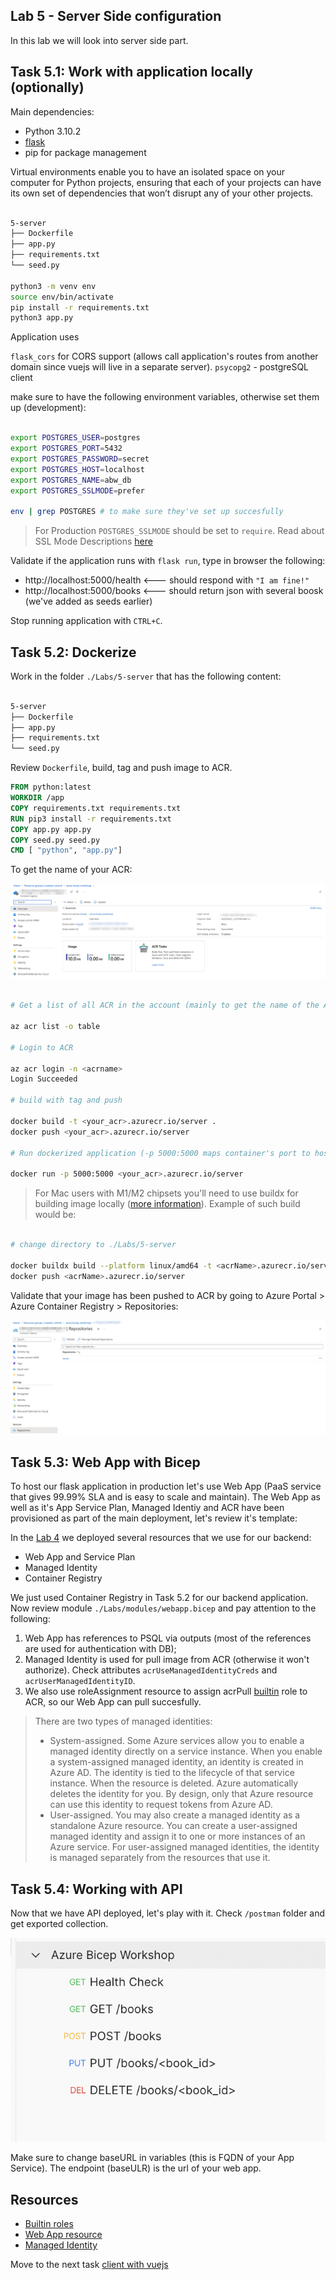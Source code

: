 ## Lab 5 - Server Side configuration

In this lab we will look into server side part.

## Task 5.1: Work with application locally (optionally)

Main dependencies:

* Python 3.10.2
* [flask](https://flask.palletsprojects.com/en/2.1.x/)
* pip for package management

Virtual environments enable you to have an isolated space on your computer for Python projects, ensuring that each of your projects can have its own set of dependencies that won’t disrupt any of your other projects.

```bash

5-server
├── Dockerfile
├── app.py
├── requirements.txt
└── seed.py

python3 -m venv env
source env/bin/activate
pip install -r requirements.txt
python3 app.py

```

Application uses 

`flask_cors` for CORS support (allows call application's routes from another domain since vuejs will live in a separate server).
`psycopg2` - postgreSQL client

make sure to have the following environment variables, otherwise set them up (development):

```bash
 
export POSTGRES_USER=postgres
export POSTGRES_PORT=5432
export POSTGRES_PASSWORD=secret
export POSTGRES_HOST=localhost
export POSTGRES_NAME=abw_db
export POSTGRES_SSLMODE=prefer

env | grep POSTGRES # to make sure they've set up succesfully

 ```

> For Production `POSTGRES_SSLMODE` should be set to `require`. Read about SSL Mode Descriptions [here](https://www.postgresql.org/docs/9.1/libpq-ssl.html)


Validate if the application runs with `flask run`, type in browser the following: 

* http://localhost:5000/health <--- should respond with `"I am fine!"`
* http://localhost:5000/books <--- should return json with several boosk (we've added as seeds earlier)

Stop running application with `CTRL+C`.

## Task 5.2: Dockerize

Work in the folder `./Labs/5-server` that has the following content:

```bash 

5-server
├── Dockerfile
├── app.py
├── requirements.txt
└── seed.py

```

Review `Dockerfile`, build, tag and push image to ACR.

```Dockerfile
FROM python:latest
WORKDIR /app
COPY requirements.txt requirements.txt
RUN pip3 install -r requirements.txt
COPY app.py app.py
COPY seed.py seed.py
CMD [ "python", "app.py"]
```

To get the name of your ACR:

![ACR](../.attachments/5-acr-login.png)

```bash

# Get a list of all ACR in the account (mainly to get the name of the ACR)

az acr list -o table

# Login to ACR

az acr login -n <acrname>
Login Succeeded

# build with tag and push

docker build -t <your_acr>.azurecr.io/server .
docker push <your_acr>.azurecr.io/server

# Run dockerized application (-p 5000:5000 maps container's port to host's port so I can access)

docker run -p 5000:5000 <your_acr>.azurecr.io/server

```

> For Mac users with M1/M2 chipsets you'll need to use buildx for building image locally ([more information](https://docs.docker.com/build/building/multi-platform/)). Example of such build would be:

```bash

# change directory to ./Labs/5-server

docker buildx build --platform linux/amd64 -t <acrName>.azurecr.io/server .
docker push <acrName>.azurecr.io/server

```

Validate that your image has been pushed to ACR by going to Azure Portal > Azure Container Registry > Repositories:

![ACR - repository](../.attachments/5-acr-images.png)

## Task 5.3: Web App with Bicep

To host our flask application in production let's use Web App (PaaS service that gives 99.99% SLA and is easy to scale and maintain). The Web App as well as it's App Service Plan, Managed Identiy and ACR have been provisioned as part of the main deployment, let's review it's template:

In the [Lab 4](4-Prepare-database.md) we deployed several resources that we use for our backend:

* Web App and Service Plan
* Managed Identity
* Container Registry

We just used Container Registry in Task 5.2 for our backend application. Now review module `./Labs/modules/webapp.bicep` and pay attention to the following: 

1. Web App has references to PSQL via outputs (most of the references are used for authentication with DB);
2. Managed Identity is used for pull image from ACR (otherwise it won't authorize). Check attributes `acrUseManagedIdentityCreds` and `acrUserManagedIdentityID`.
3. We also use roleAssignment resource to assign acrPull [builtin](https://docs.microsoft.com/en-us/azure/role-based-access-control/built-in-roles) role to ACR, so our Web App can pull succesfully.

> There are two types of managed identities:
>
> * System-assigned. Some Azure services allow you to enable a managed identity directly on a service instance. When you enable a system-assigned managed identity, an identity is created in Azure AD. The identity is tied to the lifecycle of that service instance. When the resource is deleted. Azure automatically deletes the identity for you. By design, only that Azure resource can use this identity to request tokens from Azure AD.
> * User-assigned. You may also create a managed identity as a standalone Azure resource. You can create a user-assigned managed identity and assign it to one or more instances of an Azure service. For user-assigned managed identities, the identity is managed separately from the resources that use it.

## Task 5.4: Working with API

Now that we have API deployed, let's play with it. Check `/postman` folder and get exported collection.

![Postman collection](/.attachments/5-postman.png)

Make sure to change baseURL in variables (this is FQDN of your App Service). The endpoint (baseULR) is the url of your web app.

## Resources

* [Builtin roles](https://docs.microsoft.com/en-us/azure/role-based-access-control/built-in-roles)
* [Web App resource](https://docs.microsoft.com/en-us/azure/templates/microsoft.web/sites?tabs=bicep)
* [Managed Identity](https://docs.microsoft.com/en-us/azure/templates/microsoft.managedidentity/userassignedidentities?tabs=bicep)

Move to the next task [client with vuejs](6-Client-with-vuejs.md)